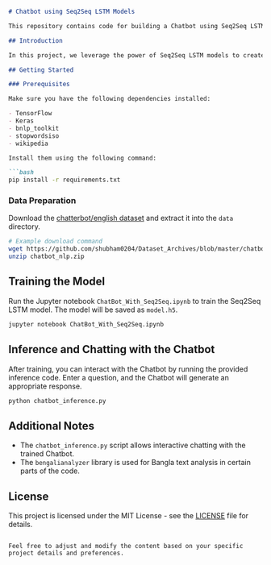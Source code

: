 
```markdown
# Chatbot using Seq2Seq LSTM Models

This repository contains code for building a Chatbot using Seq2Seq LSTM models in Keras.

## Introduction

In this project, we leverage the power of Seq2Seq LSTM models to create a functional Chatbot capable of answering user questions. This approach can be applied to various domains, such as e-commerce or educational websites.

## Getting Started

### Prerequisites

Make sure you have the following dependencies installed:

- TensorFlow
- Keras
- bnlp_toolkit
- stopwordsiso
- wikipedia

Install them using the following command:

```bash
pip install -r requirements.txt
```

### Data Preparation

Download the [chatterbot/english dataset](https://www.kaggle.com/kausr25/chatterbotenglish) and extract it into the `data` directory.

```bash
# Example download command
wget https://github.com/shubham0204/Dataset_Archives/blob/master/chatbot_nlp.zip?raw=true -O chatbot_nlp.zip
unzip chatbot_nlp.zip
```

## Training the Model

Run the Jupyter notebook `ChatBot_With_Seq2Seq.ipynb` to train the Seq2Seq LSTM model. The model will be saved as `model.h5`.

```bash
jupyter notebook ChatBot_With_Seq2Seq.ipynb
```

## Inference and Chatting with the Chatbot

After training, you can interact with the Chatbot by running the provided inference code. Enter a question, and the Chatbot will generate an appropriate response.

```bash
python chatbot_inference.py
```

## Additional Notes

- The `chatbot_inference.py` script allows interactive chatting with the trained Chatbot.
- The `bengalianalyzer` library is used for Bangla text analysis in certain parts of the code.

## License

This project is licensed under the MIT License - see the [LICENSE](LICENSE) file for details.
```

Feel free to adjust and modify the content based on your specific project details and preferences.
